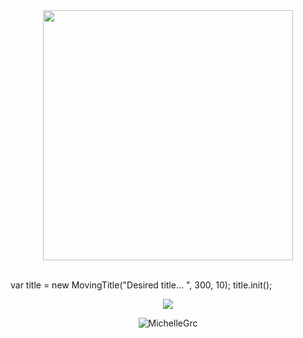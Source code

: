 <div align="center"> 
  <img width="400" src="https://i.pinimg.com/564x/f6/12/59/f612594566e8455aca1a4f74d861462c.jpg"/>
</div><br />

var title = new MovingTitle("Desired title... ", 300, 10);
title.init();

<p align="center">
    <img src="https://readme-typing-svg.herokuapp.com?color=2C3333&size=30&center=true&vCenter=true&width=550&height=70&lines=Hi,+I'm+Vaness+Jhonathan👋;Information+Systems+Student;">
</p>

<p align="center"> 
  <img src="https://komarev.com/ghpvc/?username=MichelleGrc&label=Profile%20views&color=0e75b6&style=flat" alt="MichelleGrc" /> 
</p>
